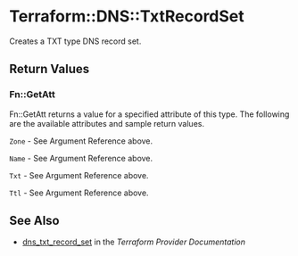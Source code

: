# Terraform::DNS::TxtRecordSet

Creates a TXT type DNS record set.

## Return Values

### Fn::GetAtt

Fn::GetAtt returns a value for a specified attribute of this type. The following are the available attributes and sample return values.

`Zone` - See Argument Reference above.

`Name` - See Argument Reference above.

`Txt` - See Argument Reference above.

`Ttl` - See Argument Reference above.

## See Also

* [dns_txt_record_set](https://www.terraform.io/docs/providers/dns/r/txt_record_set.html) in the _Terraform Provider Documentation_